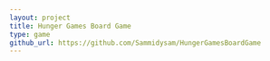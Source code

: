 ```yaml
---
layout: project
title: Hunger Games Board Game
type: game
github_url: https://github.com/Sammidysam/HungerGamesBoardGame
---
```



